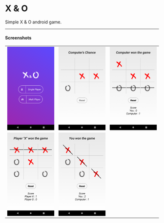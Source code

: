 # X & O

Simple X & O android game.


----

#### Screenshots

<table>
    <tr>
        <td><img src="media/screenshots/launch_screen.png" /></td>
        <td><img src="media/screenshots/computer_chance.png" /></td>
        <td><img src="media/screenshots/computer_won.png" /></td>
    </tr>
    <tr>
        <td><img src="media/screenshots/x_won.png" /></td>
        <td><img src="media/screenshots/you_won.png" /></td>
    </tr>
</table>

